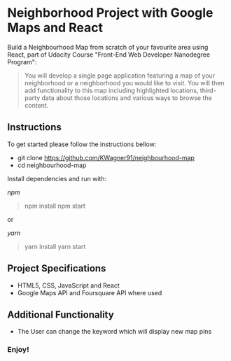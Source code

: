 # Neighborhood Project with Google Maps and React

Build a Neighbourhood Map from scratch of your favourite area using React, part of Udacity Course "Front-End Web Developer Nanodegree Program":
> You will develop a single page application featuring a map of your neighborhood or a neighborhood you would like to visit. You will then add functionality to this map including highlighted locations, third-party data about those locations and various ways to browse the content.

## Instructions

To get started please follow the instructions bellow:

* git clone https://github.com/KWagner91/neighbourhood-map
* cd neighbourhood-map

Install dependencies and run with:

_npm_

> npm install
> npm start

or

_yarn_

> yarn install
> yarn start


## Project Specifications
- HTML5, CSS, JavaScript and React
- Google Maps API and Foursquare API where used


## Additional Functionality

- The User can change the keyword which will display new map pins


### Enjoy!
